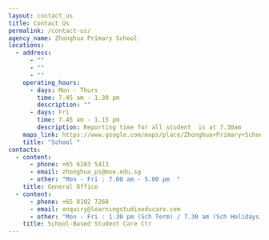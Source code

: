 ```yaml
---
layout: contact_us
title: Contact Us
permalink: /contact-us/
agency_name: Zhonghua Primary School
locations:
  - address:
      - ""
      - ""
      - ""
    operating_hours:
      - days: Mon - Thurs
        time: 7.45 am - 1.30 pm
        description: ""
      - days: Fri
        time: 7.45 am - 1.15 pm
        description: Reporting time for all student  is at 7.30am
    maps_link: https://www.google.com/maps/place/Zhonghua+Primary+School/@1.3598531,103.8695741,17z/data=!3m2!4b1!5s0x31da17aa2967fb09:0xcf3121e3b5fa38f6!4m6!3m5!1s0x31da17aa39517ac9:0xec3925b798d00a36!8m2!3d1.3598531!4d103.8695741!16s%2Fg%2F1tg29_yk
    title: "School "
contacts:
  - content:
      - phone: +65 6283 5413
      - email: zhonghua_ps@moe.edu.sg
      - other: "Mon - Fri : 7.00 am - 5.00 pm  "
    title: General Office
  - content:
      - phone: +65 8102 7268
      - email: enquiry@learningstudioeducare.com
      - other: "Mon - Fri : 1.30 pm (Sch Term) / 7.30 am (Sch Holidays) - 7.00 pm"
    title: School-Based Student Care Ctr
---
```

